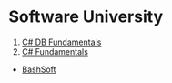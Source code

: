# Software University

1. [C# DB Fundamentals](https://github.com/jackofdiamond5/Software-University/tree/master/C%23%20DB%20Fundamentals)
2. [C# Fundamentals](https://github.com/jackofdiamond5/Software-University/tree/master/C%23%20Fundamentals/C%23%20Advanced)
  - [BashSoft](https://github.com/jackofdiamond5/Software-University/tree/master/C%23%20Fundamentals/C%23%20Advanced/BashSoft)
